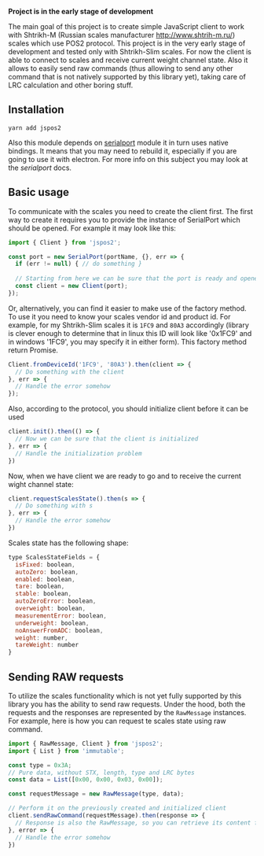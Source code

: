 **Project is in the early stage of development**

The main goal of this project is to create simple JavaScript client to work with Shtrikh-M
(Russian scales manufacturer http://www.shtrih-m.ru/) scales which use POS2 protocol. This project
is in the very early stage of development and tested only with Shtrikh-Slim scales. For now the client is
able to connect to scales and receive current weight channel state. Also it allows to easily send raw
commands (thus allowing to send any other command that is not natively supported by this library yet),
taking care of LRC calculation and other boring stuff. 

## Installation

```
yarn add jspos2
```

Also this module depends on [serialport](https://github.com/EmergingTechnologyAdvisors/node-serialport)
module it in turn uses native bindings. It means that you may need to rebuild it, especially if
you are going to use it with electron. For more info on this subject you may look at the *serialport*
docs.

## Basic usage
To communicate with the scales you need to create the client first. The first way to create it
requires you to provide the instance of SerialPort which should be opened. For example
it may look like this:

```javascript
import { Client } from 'jspos2';

const port = new SerialPort(portName, {}, err => {
  if (err != null) { // do something }
  
  // Starting from here we can be sure that the port is ready and opened
  const client = new Client(port);
});
```

Or, alternatively, you can find it easier to make use of the factory method. To use it you need to
know your scales vendor id and product id. For example, for my Shtrikh-Slim scales it
is `1FC9` and `80A3` accordingly (library is clever enough to determine that in linux this ID will
look like '0x1FC9' and in windows '1FC9', you may specify it in either form). This factory method 
return Promise.

```javascript
Client.fromDeviceId('1FC9', '80A3').then(client => {
  // Do something with the client
}, err => {
  // Handle the error somehow
});
```

Also, according to the protocol, you should initialize client before it can be used
```javascript
client.init().then(() => {
  // Now we can be sure that the client is initialized
}, err => {
  // Handle the initialization problem 
})
```

Now, when we have client we are ready to go and to receive the current wight channel state:
```javascript
client.requestScalesState().then(s => {
  // Do something with s 
}, err => {
  // Handle the error somehow
})
```

Scales state has the following shape:
```jsx harmony
type ScalesStateFields = {
  isFixed: boolean,
  autoZero: boolean,
  enabled: boolean,
  tare: boolean,
  stable: boolean,
  autoZeroError: boolean,
  overweight: boolean,
  measurementError: boolean,
  underweight: boolean,
  noAnswerFromADC: boolean,
  weight: number,
  tareWeight: number
}
```

## Sending RAW requests
To utilize the scales functionality which is not yet fully supported by this library you has the
ability to send raw requests. Under the hood, both the requests and the responses are represented by
the `RawMessage` instances. For example, here is how you can request te scales state using raw command.

```javascript
import { RawMessage, Client } from 'jspos2';
import { List } from 'immutable';

const type = 0x3A;
// Pure data, without STX, length, type and LRC bytes
const data = List([0x00, 0x00, 0x03, 0x00]);

const requestMessage = new RawMessage(type, data);

// Perform it on the previously created and initialized client
client.sendRawCommand(requestMessage).then(response => {
  // Response is also the RawMessage, so you can retrieve its content from its data property.
}, error => {
  // Handle the error somehow
})
```
